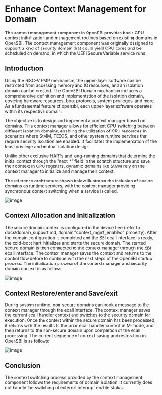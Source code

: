 Enhance Context Management for Domain
===================================================

The context management component in OpenSBI provides basic CPU
context initialization and management routines based on existing
domains in OpenSBI. The context management component was
originally designed to support a kind of security domain that could
yield CPU cores and be scheduled on demand, in which the UEFI
Secure Variable service runs.

Introduction
------------

Using the RISC-V PMP mechanism, the upper-layer software can be
restricted from accessing memory and IO resources, and an isolation
domain can be created. The OpenSBI Domain mechanism includes a
comprehensive definition and implementation of the isolation domain,
covering hardware resources, boot protocols, system privileges, and
more. As a fundamental feature of opensbi, each upper-layer software
operates within its respective domain.

The objective is to design and implement a context manager based on
domains. This context manager allows for efficient CPU switching
between different isolation domains, enabling the utilization of CPU
resources in scenarios where StMM, TEEOS, and other system runtime
services that require security isolation are enabled. It facilitates the
implementation of the least privilege and mutual isolation design.

Unlike other exclusive HARTs and long-running domains that determine
the initial context through the "next_*" field in the scratch structure and
save their context in CPU registers, dynamic domains like StMM rely on
the context manager to initialize and manage their context.

The reference architecture shown below illustrates the inclusion of
secure domains as runtime services, with the context manager
providing synchronous context switching when a service is called.

![image](https://github.com/Penglai-Enclave/opensbi/assets/55442231/7c01e611-a253-4dfd-8248-53fa2b3cce55)

Context Allocation and Initialization
-------------------------------------

The secure domain context is configured in the device tree (refer to
docs/domain_support.md, domain "context_mgmt_enabled" property).
After the domain configuration is completed and the SBI ecall interface
is ready, the cold-boot hart initializes and starts the secure domain.
The started secure domain is then connected to the context manager
through the SBI ecall interface. The context manager saves the context
and returns to the control flow before to continue with the next steps of
the OpenSBI startup process. The initialization process of the context
manager and security domain context is as follows:

![image](https://github.com/Penglai-Enclave/opensbi/assets/55442231/08d585af-4eea-4ca7-b071-2c2355b5fcbf")

Context Restore/enter and Save/exit
-------------------------------------

During system runtime, non-secure domains can hook a message to
the context manager through the ecall interface. The context manager
saves the current ecall handler context and switches to the security
domain for execution. Once the context within the secure domain has
been processed, it returns with the results to the prior ecall handler
context in M-mode, and then returns to the non-secure domain upon
completion of the ecall processing. The current sequence of context
saving and restoration in OpenSBI is as follows:

![image](https://github.com/Penglai-Enclave/opensbi/assets/55442231/8c40cf7f-7017-482c-8210-8f80f03254c1")

Conclusion
----------

The context switching process provided by the context management
component follows the requirements of domain isolation. It currently
does not handle the switching of external interrupt enable status.
